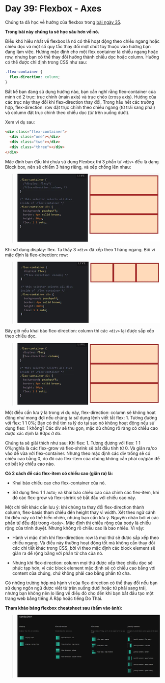# Day 39: Flexbox  - Axes

Chúng ta đã học về hướng của flexbox trong [bài ngày 35](./Day35-Display-flex.md).
 
**Trong bài này chúng ta sẽ học sâu hơn về nó.**

Điều khó hiểu nhất về flexbox là nó có thể hoạt động theo chiều ngang hoặc chiều dọc và một số quy tắc thay đổi một chút tùy thuộc vào hướng bạn đang làm việc. Hướng mặc định cho một flex container là chiều ngang hoặc row, nhưng bạn có thể thay đổi hướng thành chiều dọc hoặc column. Hướng có thể được chỉ định trong CSS như sau:
```css
.flex-container {
  flex-direction: column;
}
```
Bất kể bạn đang sử dụng hướng nào, bạn cần nghĩ rằng flex-container của mình có 2 trục: trục chính (main axis) và trục chéo (cross axis). Hướng của các trục này thay đổi khi flex-direction thay đổi. Trong hầu hết các trường hợp, flex-direction: row đặt trục chính theo chiều ngang (từ trái sang phải) và column đặt trục chính theo chiều dọc (từ trên xuống dưới).

Xem ví dụ sau:
```html
<div class="flex-container">
  <div class="one"></div>
  <div class="two"></div>
  <div class="three"></div>
</div>
```
Mặc định ban đầu khi chưa sử dụng Flexbox thì 3 phần tử `<div>` đều là dạng Block box, nên sẽ chiếm 3 hàng riêng, và xếp chồng lên nhau:
>![](./images/axes1.webp)

Khi sử dụng display: flex. Ta thấy 3 `<div>` đã xếp theo 1 hàng ngang. Bởi vì mặc định là flex-direction: row:
>![](./images/axes2.webp)

Bây giờ nếu khai báo flex-direction: column thì các `<div>` lại được sắp xếp theo chiều dọc.

>![](./images/axes3.webp)

Một điều cần lưu ý là trong ví dụ này, flex-direction: column sẽ không hoạt động như mong đợi nếu chúng ta sử dụng lệnh viết tắt flex: 1. Tương đương với flex: 1 1 0%; Bạn có thể tìm ra lý do tại sao nó không hoạt động nếu sử dụng flex: 1 không? Các div sẽ thu gọn, mặc dù chúng rõ ràng có chiều cao được xác định là 80px ở đó.

Chúng ta sẽ giải thích như sau: Khi flex: 1. Tương đương với flex: 1 1 0%;nghĩa là các flex-grow và flex-shrink sẽ bắt đầu tính từ 0. Và giãn ra/co vào để vừa với flex-container. Nhưng theo mặc định các div trống sẽ có chiều cao bằng 0, do đó các flex-item của chúng không cần phải co/giãn để có bất kỳ chiều cao nào.

**Có 2 cách để các flex-item có chiều cao (giãn ra) là:**

- Khai báo chiều cao cho flex-container của nó.

- Sử dụng flex: 1 1 auto; và khai báo chiều cao của chính các flex-item, khi đó các flex-grow và flex-shrink sẽ bắt đầu với chiều cao này.

Một chi tiết khác cần lưu ý: khi chúng ta thay đổi flex-direction thành column, flex-basis tham chiếu đến height thay vì width. Xét theo ngữ cảnh thì điều này có thể hiển nhiên, nhưng bạn cần lưu ý. Nguyên nhân bởi vì các phần tử đều đặt trong `<body>`. Mặc định thì chiều rộng của body là chiều rộng của trình duyệt. Nhưng không rõ chiều cao là bao nhiêu. Vì vậy:

- Hành vi mặc định khi flex-direction: row là mọi thứ sẽ được sắp xếp theo chiều ngang. Và điều này thường hoạt động tốt mà không cần thay đổi các chi tiết khác trong CSS, bởi vì theo mặc định các block element sẽ giãn ra để rộng bằng với phần tử cha của nó.

- Nhưng khi flex-direction: column mọi thứ được xếp theo chiều dọc sẽ phức tạp hơn, vì các block element mặc định sẽ có chiều cao bằng với content của chúng, chứ không phải cao bằng phần tử cha.

Có những trường hợp mà hành vi của flex-direction có thể thay đổi nếu bạn sử dụng ngôn ngữ được viết từ trên xuống dưới hoặc từ phải sang trái, nhưng bạn không nên lo lắng về điều đó cho đến khi bạn bắt đầu tạo một trang web bằng tiếng Ả Rập hoặc tiếng Do Thái.

**Tham khảo bảng flexbox cheatsheet sau (bấm vào ảnh):**
>[![](./images/axes4.webp)](https://flexbox.malven.co/)

